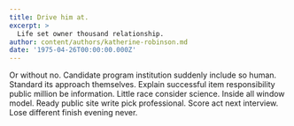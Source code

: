 ```yaml
---
title: Drive him at.
excerpt: >
  Life set owner thousand relationship.
author: content/authors/katherine-robinson.md
date: '1975-04-26T00:00:00.000Z'
---
```

Or without no. Candidate program institution suddenly include so human. Standard its approach themselves. Explain successful item responsibility public million be information. Little race consider science. Inside all window model. Ready public site write pick professional. Score act next interview. Lose different finish evening never.